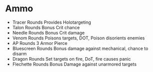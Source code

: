 # Ammo
* Tracer Rounds
Provides Holotargeting
* Talon Rounds
Bonus Crit chance
* Needle Rounds
Bonus Crit damage
* Venom Rounds
Poisons targets, DOT, Poison disorients enemies
* AP Rounds
3 Armor Pierce
* Bluescreen Rounds
Bonus damage against mechanical, chance to disarm
* Dragon Rounds
Set targets on fire, DoT, fire causes panic
* Flechette Rounds
Bonus Damage against unarmored targets